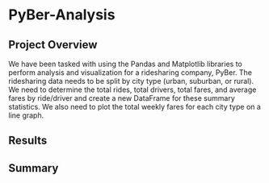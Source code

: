 # PyBer-Analysis

## Project Overview

We have been tasked with using the Pandas and Matplotlib libraries to perform analysis and visualization for a ridesharing company, PyBer. The ridesharing data needs to be split by city type (urban, suburban, or rural). We need to determine the total rides, total drivers, total fares, and average fares by ride/driver and create a new DataFrame for these summary statistics. We also need to plot the total weekly fares for each city type on a line graph.

## Results



## Summary

